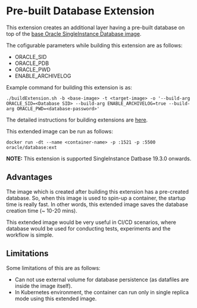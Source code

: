 # Pre-built Database Extension

This extension creates an additional layer having a pre-built database on top of the [base Oracle SingleInstance Database image](../../README.md).

The cofigurable parameters while building this extension are as follows:

- ORACLE_SID
- ORACLE_PDB
- ORACLE_PWD
- ENABLE_ARCHIVELOG

Example command for building this extension is as:

```
./buildExtension.sh -b <base-image> -t <target-image> -o '--build-arg ORACLE_SID=<Database SID> --build-arg ENABLE_ARCHIVELOG=true --build-arg ORACLE_PWD=<database-password>'
```

The detailed instructions for building extensions are [here](../README.md).

This extended image can be run as follows:

```
docker run -dt --name <container-name> -p :1521 -p :5500 oracle/database:ext 
```

**NOTE:**
This extension is supported SingleInstance Datbase 19.3.0 onwards.

## Advantages

The image which is created after building this extension has a pre-created database. So, when this image is used to spin-up a container, the startup time is really fast. In other words, this extended image saves the database creation time (~ 10-20 mins).

This extended image would be very useful in CI/CD scenarios, where database would be used for conducting tests, experiments and the workflow is simple.

## Limitations

Some limitations of this are as follows:
- Can not use external volume for database persistence (as datafiles are inside the image itself).
- In Kubernetes environment, the container can run only in single replica mode using this extended image.